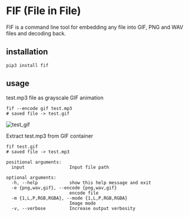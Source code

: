 # FIF (File in File)

FIF is a command line tool for embedding any file into GIF, PNG and WAV files and decoding back.

## installation

`pip3 install fif`

## usage

test.mp3 file as grayscale GIF animation

```shell
fif --encode gif test.mp3
# saved file -> test.gif
```
![test_gif](./test.gif)

Extract test.mp3 from GIF container

```shell
fif test.gif
# saved file -> test.mp3
```

```shell
positional arguments:
  input                 Input file path

optional arguments:
  -h, --help            show this help message and exit
  -e {png,wav,gif}, --encode {png,wav,gif}
                        encode file
  -m {1,L,P,RGB,RGBA}, --mode {1,L,P,RGB,RGBA}
                        Image mode
  -v, --verbose         Increase output verbosity
  ```

